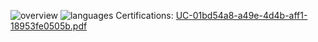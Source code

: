 

![overview](https://github.com/hachiXhachi/hachiXhachi/assets/75783462/fabb9f5c-6c8a-45cb-a1df-4400176790bf)
![languages](https://github.com/hachiXhachi/hachiXhachi/assets/75783462/d270e6dd-7c6f-4c65-aadd-0aead27a90e7)
Certifications:
[UC-01bd54a8-a49e-4d4b-aff1-18953fe0505b.pdf](https://github.com/user-attachments/files/16029750/UC-01bd54a8-a49e-4d4b-aff1-18953fe0505b.pdf)
